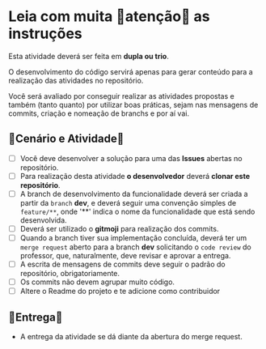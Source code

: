 # Leia com muita 🚒atenção🧯 as instruções

Esta atividade deverá ser feita em <b>dupla ou trio</b>.

O desenvolvimento do código servirá apenas para gerar conteúdo para a realização das atividades no repositório.

Você será avaliado por conseguir realizar as atividades propostas e também (tanto quanto) por utilizar boas práticas, sejam nas mensagens de commits, criação e nomeação de branchs e por aí vai.


## 🎥Cenário e Atividade🎥

- [ ] Você deve desenvolver a solução para uma das **Issues** abertas no repositório.
- [ ] Para realização desta atividade **o desenvolvedor** deverá **clonar este repositório**.
- [ ] A branch de desenvolvimento da funcionalidade deverá ser criada a partir da ``branch`` **dev**, e deverá seguir uma convenção simples de `feature/**`, onde '**'
indica o nome da funcionalidade que está sendo desenvolvida.
- [ ] Deverá ser utilizado o **gitmoji** para realização dos commits.
- [ ] Quando a branch tiver sua implementação concluída, deverá ter um `merge request` aberto para a branch **dev** solicitando o `code review` do professor, que, naturalmente, deve revisar e aprovar a entrega.
- [ ] A escrita de mensagens de commits deve seguir o padrão do repositório, obrigatoriamente.
- [ ] Os commits não devem agrupar muito código.
- [ ] Altere o Readme do projeto e te adicione como contribuidor

## 🚌Entrega🚌
- A entrega da atividade se dá diante da abertura do merge request.
